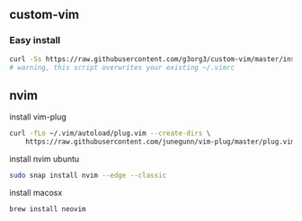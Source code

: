 ## custom-vim
### Easy install
```sh
curl -Ss https://raw.githubusercontent.com/g3org3/custom-vim/master/install_all.sh | bash
# warning, this script overwrites your existing ~/.vimrc
```


## nvim

install vim-plug

```sh
curl -fLo ~/.vim/autoload/plug.vim --create-dirs \
    https://raw.githubusercontent.com/junegunn/vim-plug/master/plug.vim
```

install nvim ubuntu

```sh
sudo snap install nvim --edge --classic
```

install macosx

```sh
brew install neovim
```
